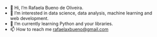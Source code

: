 - 👋 Hi, I’m Rafaela Bueno de Oliveira.
- 👀 I’m interested in data science, data analysis, machine learning and web development.
- 🌱 I’m currently learning Python and your libraries.
- 📫 How to reach me rafaelaxbueno@gmail.com

<!---
rafaelabueno/rafaelabueno is a ✨ special ✨ repository because its `README.md` (this file) appears on your GitHub profile.
You can click the Preview link to take a look at your changes.
--->
